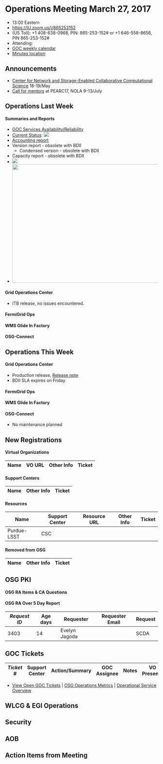 # Operations Meeting March 27, 2017
   * 13:00 Eastern 
   * https://IU.zoom.us/j/865253152
   * (US Toll): +1 408-638-0968, PIN: 865-253-152# or +1 646-558-8656, PIN 865-253-152#
   * Attending:
   * [GOC weekly calendar](http://www.google.com/calendar/embed?src=c1htpcfoe6btrtc7n3uddg8mvs%40group.calendar.google.com&ctz=America/New_York)
   * [Minutes location](https://github.com/opensciencegrid/operations/tree/master/docs/WeeklyMinutes)

## Announcements
   * [Center for Network and Storage-Enabled Collaborative Computational Science](http://osggoc.blogspot.com/2017/03/center-for-network-and-storage-enabled.html) 18-19/May
   * [Call for mentors](http://osggoc.blogspot.com/2017/03/be-mentor-at-pearc17-and-make-difference.html) at PEARC17, NOLA 9-13/July 

## Operations Last Week
#### Summaries and Reports
   * [GOC Services Availability/Reliability](http://tinyurl.com/pre26vw)
   * [Current Status](http://myosg.grid.iu.edu/miscstatus/index?datasource=status&count_sg_1=on&count_active=on&count_enabled=on): <img src="http://steige.grid.iu.edu/steige/status_current.png">
   * [Accounting report](http://reports.grid.iu.edu/reports/current.apel)
   * Version report - obsolete with BDII
      * Condensed version - obsolete with BDII
   * Capacity report - obsolete with BDII
   * <img src="http://gratiaweb1.grid.iu.edu/gratiastatic/today/osg_wall_hours.png"/>
   * <img src="http://osg-flock.grid.iu.edu/monitoring/condor/condor_7day.png" width='630' height='390'  /><br>

#### Grid Operations Center
   * ITB release, no issues encountered.
   
#### FermiGrid Ops

#### WMS Glide In Factory

#### OSG-Connect

## Operations This Week

#### Grid Operations Center
   * Production release, [Release note](http://osggoc.blogspot.com/2017/03/goc-service-update-tuesday-march-28th.html)
   * BDII SLA expires on Friday.
   
#### FermiGrid Ops

#### WMS Glide In Factory

#### OSG-Connect
   * No maintenance planned

## New Registrations

#### Virtual Organizations
| Name | VO URL | Other Info | Ticket |
| ---- | ------ | ---------- | ------ |

#### Support Centers
| Name | Other Info | Ticket |
| ---- | ---------- | ------ |

#### Resources
| Name | Support Center | Resource URL | Other Info | Ticket |
| ---- | -------------- | ------------ | ---------- | ------ |
| Purdue-LSST | CSC |

#### Removed from OSG
| Name | Other Info | Ticket |
| ---- | ---------- | ------ |

## OSG PKI

#### OSG RA Items & CA Questions

#### OSG RA Over 5 Day Report
| *Request ID* | Age days	| Requester	| Requester Email |Request |
|--------------|----------|-----------|-----------------|--------|
| 3403 | 14 | Evelyn Jagoda | | SCDA |

## GOC Tickets

| *Ticket #* | Support Center | Action/Summary | GOC Assignee | Notes | VO Present? |
| ---------- | -------------- | -------------- | ------------ | ----- | ------------------ |

   * [View Open GOC Tickets](https://ticket.grid.iu.edu/goc/list/open) | [OSG Operations Metrics](https://twiki.grid.iu.edu/bin/view/Operations/TicketReports) | [Operational Service Overview](http://myosg.grid.iu.edu/miscstatus?count_sg_1&count_active=on&count_enabled=on&datasource=status)


## WLCG & EGI Operations

## Security

## AOB

## Action Items from Meeting

